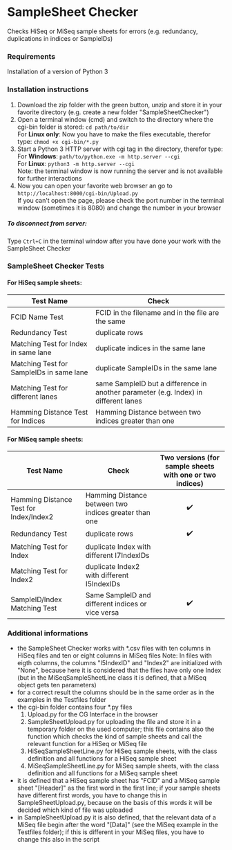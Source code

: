 # SampleSheet Checker
Checks HiSeq or MiSeq sample sheets for errors (e.g. redundancy, duplications in indices or SampleIDs)

### Requirements
Installation of a version of Python 3

### Installation instructions
1. Download the zip folder with the green button, unzip and store it in your favorite directory (e.g. create a new folder    	"SampleSheetChecker")
2. Open a terminal window (cmd) and switch to the directory where the cgi-bin folder is stored: `cd path/to/dir`  
   For **Linux only**: Now you have to make the files executable, therefor type: `chmod +x cgi-bin/*.py`  
3. Start a Python 3 HTTP server with cgi tag in the directory, therefor type:  
   For **Windows**: `path/to/python.exe -m http.server --cgi`  
   For **Linux**: `python3 -m http.server --cgi`  
   Note: the terminal window is now running the server and is not available for further interactions
4. Now you can open your favorite web browser an go to `http://localhost:8000/cgi-bin/Upload.py`  
   If you can't open the page, please check the port number in the terminal window (sometimes it is 8080) and change the number
   in your browser

##### To disconnect from server:
Type `Ctrl+C` in the terminal window after you have done your work with the SampleSheet Checker

### SampleSheet Checker Tests

#### For HiSeq sample sheets:
| Test Name | Check |
| --------- | ----- |
| FCID Name Test | FCID in the filename and in the file are the same |
| Redundancy Test | duplicate rows |
| Matching Test for Index in same lane | duplicate indices in the same lane |
| Matching Test for SampleIDs in same lane | duplicate SampleIDs in the same lane |
| Matching Test for different lanes | same SampleID but a difference in another parameter (e.g. Index) in different lanes |
| Hamming Distance Test for Indices | Hamming Distance between two indices greater than one |

#### For MiSeq sample sheets:
| Test Name | Check | Two versions (for sample sheets with one or two indices) |
| --------- | ----- | :------------------------------------------: |
| Hamming Distance Test for Index/Index2 | Hamming Distance between two indices greater than one | :heavy_check_mark: |
| Redundancy Test | duplicate rows | :heavy_check_mark: |
| Matching Test for Index | duplicate Index with different I7IndexIDs | |
| Matching Test for Index2 | duplicate Index2 with different I5IndexIDs | |
| SampleID/Index Matching Test | Same SampleID and different indices or vice versa | :heavy_check_mark: |

### Additional informations
- the SampleSheet Checker works with *.csv files with ten columns in HiSeq files and ten or eight columns in MiSeq files
  Note: In files with eigth columns, the columns "I5IndexID" and "Index2" are initialized with "None", because here it is
  considered that the files have only one Index (but in the MiSeqSampleSheetLine class it is defined, that a MiSeq object gets ten 	 parameters)
- for a correct result the columns should be in the same order as in the examples in the Testfiles folder
- the cgi-bin folder contains four *.py files  
  1. Upload.py for the CG Interface in the browser
  2. SampleSheetUpload.py for uploading the file and store it in a temporary folder on the used computer; this file contains also 		 the function which checks the kind of sample sheets and call the relevant function for a HiSeq or MiSeq file
  3. HiSeqSampleSheetLine.py for HiSeq sample sheets, with the class definition and all functions for a HiSeq sample sheet
  4. MiSeqSampleSheetLine.py for MiSeq sample sheets, with the class definition and all functions for a MiSeq sample sheet  
- it is defined that a HiSeq sample sheet has "FCID" and a MiSeq sample sheet "\[Header]" as the first word in the first line;
  if your sample sheets have different first words, you have to change this in SampleSheetUpload.py, because on the basis of this
  words it will be decided which kind of file was uploaded
- in SampleSheetUpload.py it is also defined, that the relevant data of a MiSeq file begin after the word "\[Data]" (see the MiSeq
  example in the Testfiles folder); if this is different in your MiSeq files, you have to change this also in the script

